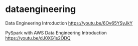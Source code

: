 # dataengineering
Data Engineering Introduction
https://youtu.be/6Ov65YSyJkY

PySpark with AWS Data Engineering Introduction 
https://youtu.be/dJ0XG1s2ODQ

